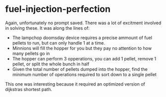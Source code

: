 # fuel-injection-perfection
Again, unfortunately no prompt saved. There was a lot of excitment involved in solving these.
It was along the lines of:
- The lampchop doomsday device requires a precise ammount of fuel pellets to run, but can only handle 1 at a time.
- Minnions will fill the hopper for you but they pay no attention to how many pellets go in
- The hopper can perform 3 opperations, you can add 1 pellet, remove 1 pellet, or split the whole bunch in half
- Given the total number of pellets dumped into the hopper, find the minimum number of operations required to sort down to a single pellet

This one was interesting because it required an optimized version of dijkstras shortest path.